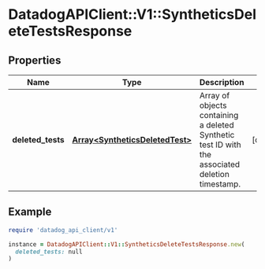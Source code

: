 # DatadogAPIClient::V1::SyntheticsDeleteTestsResponse

## Properties

| Name              | Type                                                               | Description                                                                                     | Notes      |
| ----------------- | ------------------------------------------------------------------ | ----------------------------------------------------------------------------------------------- | ---------- |
| **deleted_tests** | [**Array&lt;SyntheticsDeletedTest&gt;**](SyntheticsDeletedTest.md) | Array of objects containing a deleted Synthetic test ID with the associated deletion timestamp. | [optional] |

## Example

```ruby
require 'datadog_api_client/v1'

instance = DatadogAPIClient::V1::SyntheticsDeleteTestsResponse.new(
  deleted_tests: null
)
```
